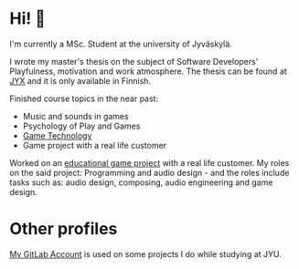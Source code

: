 # Hi! 👋

I'm currently a MSc. Student at the university of Jyväskylä. 

I wrote my master's thesis on the subject of Software Developers' Playfulness, motivation and work atmosphere. The thesis can be found at [JYX](https://jyx.jyu.fi/handle/123456789/80955) and it is only available in Finnish. 

Finished course topics in the near past:

- Music and sounds in games
- Psychology of Play and Games
- [Game Technology](https://github.com/aaisoaho/TIES476)
- Game project with a real life customer

Worked on an [educational game project](https://www.youtube.com/watch?v=8cundkYVs_Q) with a real life customer. My roles on the said project:
Programming and audio design - and the roles include tasks such as: audio design, composing, audio engineering and game design.

# Other profiles

[My GitLab Account](https://gitlab.jyu.fi/aakaneis) is used on some projects I do while studying at JYU. 
